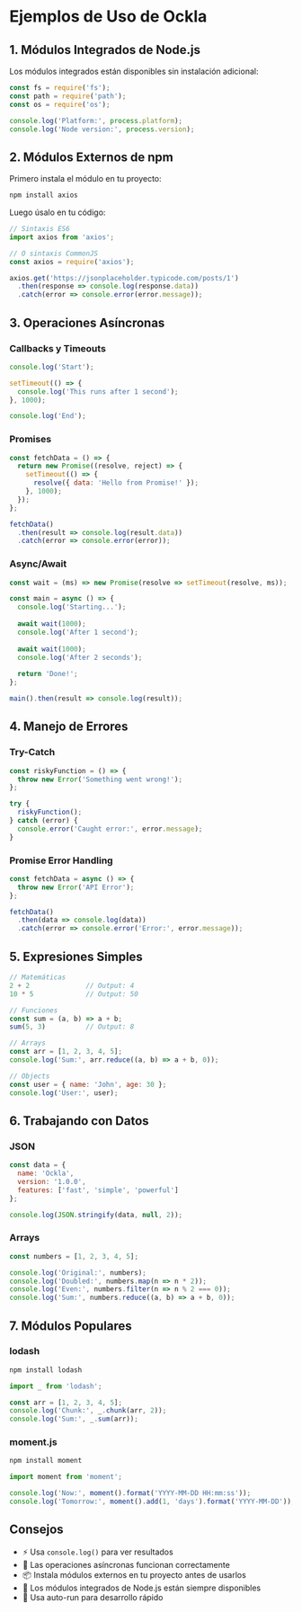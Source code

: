 # Ejemplos de Uso de Ockla

## 1. Módulos Integrados de Node.js

Los módulos integrados están disponibles sin instalación adicional:

```javascript
const fs = require('fs');
const path = require('path');
const os = require('os');

console.log('Platform:', process.platform);
console.log('Node version:', process.version);
```

## 2. Módulos Externos de npm

Primero instala el módulo en tu proyecto:

```bash
npm install axios
```

Luego úsalo en tu código:

```javascript
// Sintaxis ES6
import axios from 'axios';

// O sintaxis CommonJS
const axios = require('axios');

axios.get('https://jsonplaceholder.typicode.com/posts/1')
  .then(response => console.log(response.data))
  .catch(error => console.error(error.message));
```

## 3. Operaciones Asíncronas

### Callbacks y Timeouts

```javascript
console.log('Start');

setTimeout(() => {
  console.log('This runs after 1 second');
}, 1000);

console.log('End');
```

### Promises

```javascript
const fetchData = () => {
  return new Promise((resolve, reject) => {
    setTimeout(() => {
      resolve({ data: 'Hello from Promise!' });
    }, 1000);
  });
};

fetchData()
  .then(result => console.log(result.data))
  .catch(error => console.error(error));
```

### Async/Await

```javascript
const wait = (ms) => new Promise(resolve => setTimeout(resolve, ms));

const main = async () => {
  console.log('Starting...');
  
  await wait(1000);
  console.log('After 1 second');
  
  await wait(1000);
  console.log('After 2 seconds');
  
  return 'Done!';
};

main().then(result => console.log(result));
```

## 4. Manejo de Errores

### Try-Catch

```javascript
const riskyFunction = () => {
  throw new Error('Something went wrong!');
};

try {
  riskyFunction();
} catch (error) {
  console.error('Caught error:', error.message);
}
```

### Promise Error Handling

```javascript
const fetchData = async () => {
  throw new Error('API Error');
};

fetchData()
  .then(data => console.log(data))
  .catch(error => console.error('Error:', error.message));
```

## 5. Expresiones Simples

```javascript
// Matemáticas
2 + 2              // Output: 4
10 * 5             // Output: 50

// Funciones
const sum = (a, b) => a + b;
sum(5, 3)          // Output: 8

// Arrays
const arr = [1, 2, 3, 4, 5];
console.log('Sum:', arr.reduce((a, b) => a + b, 0));

// Objects
const user = { name: 'John', age: 30 };
console.log('User:', user);
```

## 6. Trabajando con Datos

### JSON

```javascript
const data = {
  name: 'Ockla',
  version: '1.0.0',
  features: ['fast', 'simple', 'powerful']
};

console.log(JSON.stringify(data, null, 2));
```

### Arrays

```javascript
const numbers = [1, 2, 3, 4, 5];

console.log('Original:', numbers);
console.log('Doubled:', numbers.map(n => n * 2));
console.log('Even:', numbers.filter(n => n % 2 === 0));
console.log('Sum:', numbers.reduce((a, b) => a + b, 0));
```

## 7. Módulos Populares

### lodash

```bash
npm install lodash
```

```javascript
import _ from 'lodash';

const arr = [1, 2, 3, 4, 5];
console.log('Chunk:', _.chunk(arr, 2));
console.log('Sum:', _.sum(arr));
```

### moment.js

```bash
npm install moment
```

```javascript
import moment from 'moment';

console.log('Now:', moment().format('YYYY-MM-DD HH:mm:ss'));
console.log('Tomorrow:', moment().add(1, 'days').format('YYYY-MM-DD'));
```

## Consejos

- ⚡ Usa `console.log()` para ver resultados
- 🔄 Las operaciones asíncronas funcionan correctamente
- 📦 Instala módulos externos en tu proyecto antes de usarlos
- 🎯 Los módulos integrados de Node.js están siempre disponibles
- 🚀 Usa auto-run para desarrollo rápido
